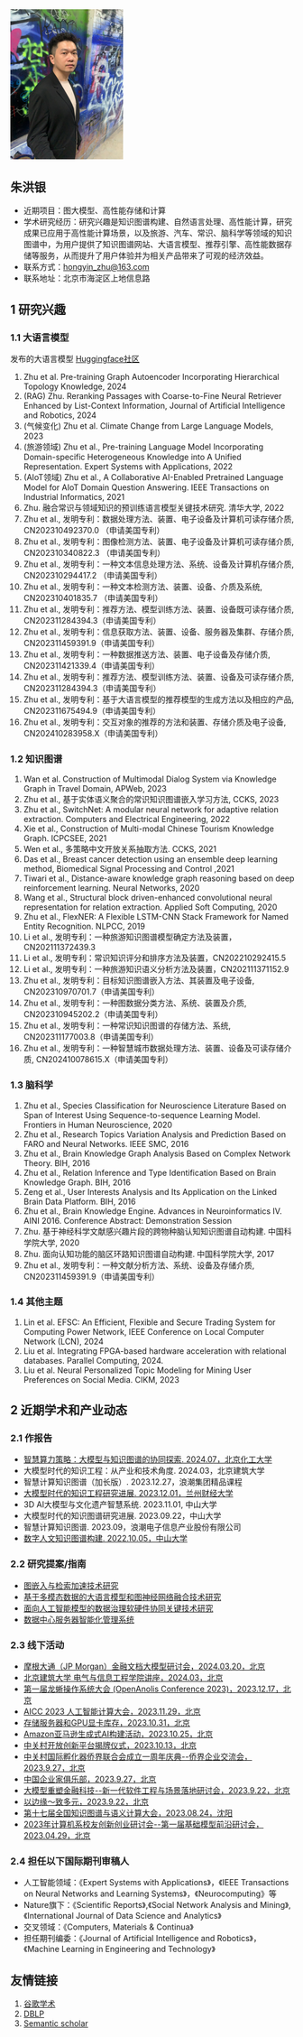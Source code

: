 <img src="pic/avater.jpg" width="200" />

## 朱洪银

* 近期项目：图大模型、高性能存储和计算
* 学术研究经历：研究兴趣是知识图谱构建、自然语言处理、高性能计算，研究成果已应用于高性能计算场景，以及旅游、汽车、常识、脑科学等领域的知识图谱中，为用户提供了知识图谱网站、大语言模型、推荐引擎、高性能数据存储等服务，从而提升了用户体验并为相关产品带来了可观的经济效益。
* 联系方式：hongyin_zhu@163.com
* 联系地址：北京市海淀区上地信息路

## 1 研究兴趣

### 1.1 大语言模型

发布的大语言模型 [Huggingface社区](https://huggingface.co/hongyin)

1. Zhu et al. Pre-training Graph Autoencoder Incorporating Hierarchical Topology Knowledge, 2024
1. (RAG) Zhu. Reranking Passages with Coarse-to-Fine Neural Retriever Enhanced by List-Context Information, Journal of Artificial Intelligence and Robotics, 2024
1. (气候变化) Zhu et al. Climate Change from Large Language Models, 2023
1. (旅游领域) Zhu et al., Pre-training Language Model Incorporating Domain-specific Heterogeneous Knowledge into A Unified Representation. Expert Systems with Applications, 2022  
1. (AIoT领域) Zhu et al., A Collaborative AI-Enabled Pretrained Language Model for AIoT Domain Question Answering. IEEE Transactions on Industrial Informatics, 2021  
1. Zhu. 融合常识与领域知识的预训练语言模型关键技术研究. 清华大学, 2022
1. Zhu et al., 发明专利：数据处理方法、装置、电子设备及计算机可读存储介质, CN202310492370.0 （申请美国专利） 
1. Zhu et al., 发明专利：图像检测方法、装置、电子设备及计算机可读存储介质, CN202310340822.3 （申请美国专利）
5. Zhu et al., 发明专利：一种文本信息处理方法、系统、设备及计算机存储介质, CN202310294417.2 （申请美国专利）
6. Zhu et al., 发明专利：一种文本检测方法、装置、设备、介质及系统, CN202310401835.7 （申请美国专利）
8. Zhu et al., 发明专利：推荐方法、模型训练方法、装置、设备既可读存储介质, CN202311284394.3（申请美国专利）
9. Zhu et al., 发明专利：信息获取方法、装置、设备、服务器及集群、存储介质, CN202311459391.9（申请美国专利）
1. Zhu et al., 发明专利：一种数据推送方法、装置、电子设备及存储介质, CN202311421339.4（申请美国专利）
2. Zhu et al., 发明专利：推荐方法、模型训练方法、装置、设备及可读存储介质, CN202311284394.3（申请美国专利）
3. Zhu et al., 发明专利：基于大语言模型的推荐模型的生成方法以及相应的产品, CN202311675494.9（申请美国专利）
4. Zhu et al., 发明专利：交互对象的推荐的方法和装置、存储介质及电子设备, CN202410283958.X（申请美国专利）

### 1.2 知识图谱

1. Wan et al. Construction of Multimodal Dialog System via Knowledge Graph in Travel Domain, APWeb, 2023
1. Zhu et al., 基于实体语义聚合的常识知识图谱嵌入学习方法, CCKS, 2023
1. Zhu et al., SwitchNet: A modular neural network for adaptive relation extraction. Computers and Electrical Engineering, 2022  
2. Xie et al., Construction of Multi-modal Chinese Tourism Knowledge Graph. ICPCSEE, 2021  
3. Wen et al., 多策略中文开放关系抽取方法. CCKS, 2021  
7. Das et al., Breast cancer detection using an ensemble deep learning method, Biomedical Signal Processing and Control ,2021 
4. Tiwari et al., Distance-aware knowledge graph reasoning based on deep reinforcement learning. Neural Networks, 2020  
5. Wang et al., Structural block driven-enhanced convolutional neural representation for relation extraction. Applied Soft Computing, 2020
6. Zhu et al., FlexNER: A Flexible LSTM-CNN Stack Framework for Named Entity Recognition. NLPCC, 2019 
8. Li et al., 发明专利：一种旅游知识图谱模型确定方法及装置，CN202111372439.3
9. Li et al., 发明专利：常识知识评分和排序方法及装置，CN202210292415.5  
1. Li et al., 发明专利：一种旅游知识语义分析方法及装置，CN202111371152.9
2. Zhu et al., 发明专利：目标知识图谱嵌入方法、其装置及电子设备, CN202310970701.7（申请美国专利）
1. Zhu et al., 发明专利：一种图数据分类方法、系统、装置及介质, CN202310945202.2（申请美国专利）
3. Zhu et al., 发明专利：一种常识知识图谱的存储方法、系统, CN202311177003.8（申请美国专利）
4. Zhu et al., 发明专利：一种智慧城市数据处理方法、装置、设备及可读存储介质, CN202410078615.X（申请美国专利）

### 1.3 脑科学

1. Zhu et al., Species Classification for Neuroscience Literature Based on Span of Interest Using Sequence-to-sequence Learning Model. Frontiers in Human Neuroscience, 2020  
2. Zhu et al., Research Topics Variation Analysis and Prediction Based on FARO and Neural Networks. IEEE SMC, 2016
3. Zhu et al., Brain Knowledge Graph Analysis Based on Complex Network Theory. BIH, 2016  
4. Zhu et al., Relation Inference and Type Identification Based on Brain Knowledge Graph. BIH, 2016  
5. Zeng et al., User Interests Analysis and Its Application on the Linked Brain Data Platform. BIH, 2016  
6. Zhu et al., Brain Knowledge Engine. Advances in Neuroinformatics IV. AINI 2016. Conference Abstract: Demonstration Session  
1. Zhu. 基于神经科学文献感兴趣片段的跨物种脑认知知识图谱自动构建. 中国科学院大学, 2020
1. Zhu. 面向认知功能的脑区环路知识图谱自动构建. 中国科学院大学, 2017
7. Zhu et al., 发明专利：一种文献分析方法、系统、设备及存储介质, CN202311459391.9（申请美国专利）

### 1.4 其他主题

1. Lin et al. EFSC: An Efficient, Flexible and Secure Trading System for Computing Power Network, IEEE Conference on Local Computer Network (LCN), 2024
1. Liu et al. Integrating FPGA-based hardware acceleration with relational databases. Parallel Computing, 2024.
2. Liu et al. Neural Personalized Topic Modeling for Mining User Preferences on Social Media. CIKM, 2023


## 2 近期学术和产业动态

### 2.1 作报告
* [智慧算力策略：大模型与知识图谱的协同探索. 2024.07，北京化工大学](pic/2024/03.jpg)
* 大模型时代的知识工程：从产业和技术角度. 2024.03，北京建筑大学
* 智慧计算知识图谱（加长版）. 2023.12.27，浪潮集团精品课程
* [大模型时代的知识工程研究进展. 2023.12.01，兰州财经大学](https://mp.weixin.qq.com/s?__biz=MzUzODA1Nzg1OA==&mid=2247523531&idx=1&sn=5381c5a6df3bb7a5e7873314febef1d9&chksm=fadf5126cda8d8305b812605530ea6aef55e69ca0605ae8db99ccdef2b2fe071f8f0c68def06&scene=27)
* 3D AI大模型与文化遗产智慧系统. 2023.11.01, 中山大学
* 大模型时代的知识图谱研究进展. 2023.09.22，中山大学
* 智慧计算知识图谱. 2023.09，浪潮电子信息产业股份有限公司
* [数字人文知识图谱构建. 2022.10.05，中山大学](https://mp.weixin.qq.com/s?__biz=MzIyNTU2MTU2Mg==&mid=2247503871&idx=1&sn=56833448dcb3d92462ed0f212acc986d&chksm=e87f514adf08d85c7d90da4128781f97fd0afabd09105fffb3c1d2afa3d51d59609ec0ce3484&scene=27)

### 2.2 研究提案/指南
* [图嵌入与检索加速技术研究](2024/doc/embedding.jpg)
* [基于多模态数据的大语言模型和图神经网络融合技术研究](2024/doc/2024-02.pdf)
* [面向人工智能模型的数据治理软硬件协同关键技术研究](2024/doc/2023-08.pdf)
* [数据中心服务器智能化管理系统](2024/doc/2022-12.pdf)

### 2.3 线下活动
* [摩根大通（JP Morgan）金融文档大模型研讨会，2024.03.20，北京](pic/2024/02.png)
* [北京建筑大学 电气与信息工程学院讲座，2024.03，北京](pic/2024/01.jpg)
* [第一届龙蜥操作系统大会 (OpenAnolis Conference 2023)，2023.12.17，北京](pic/2023/13.jpeg)
* [AICC 2023 人工智能计算大会，2023.11.29，北京](pic/2023/12.jpg)
* [存储服务器和GPU显卡库存，2023.10.31，北京](pic/2023/11.jpg)
* [Amazon亚马逊生成式AI构建活动，2023.10.25，北京](pic/2023/10.png)
* [中关村开放创新平台揭牌仪式，2023.10.13，北京](pic/2023/20231013.png)
* [中关村国际孵化器侨界联合会成立一周年庆典--侨界企业交流会，2023.9.27，北京](pic/2023/09.jpg)
* [中国企业家俱乐部，2023.9.27，北京](pic/2023/04.jpg)
* [大模型重塑金融科技--新一代软件工程与场景落地研讨会，2023.9.22，北京](pic/2023/03.jpg)
* [以边缘～致多元，2023.9.22，北京](pic/2023/01.jpg)
* [第十七届全国知识图谱与语义计算大会，2023.08.24，沈阳](pic/2023/02.jpg)
* [2023年计算机系校友创新创业研讨会--第一届基础模型前沿研讨会，2023.04.29，北京](pic/2023/08.jpg)

### 2.4 担任以下国际期刊审稿人

* 人工智能领域：《Expert Systems with Applications》，《IEEE Transactions on Neural Networks and Learning Systems》，《Neurocomputing》等
* Nature旗下：《Scientific Reports》,《Social Network Analysis and Mining》,《International Journal of Data Science and Analytics》
* 交叉领域：《Computers, Materials & Continua》
* 担任期刊编委：《Journal of Artificial Intelligence and Robotics》，《Machine Learning in Engineering and Technology》
  
## 友情链接
1. [谷歌学术](https://scholar.google.ru/citations?user=LXXoB3QAAAAJ&hl=en)
2. [DBLP](https://dblp.org/pid/186/4399.html)
3. [Semantic scholar](https://www.semanticscholar.org/author/Hongyin-Zhu/3465702)
